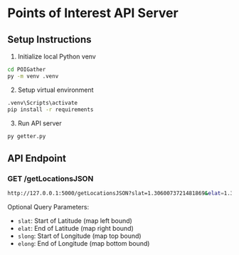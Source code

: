 # Points of Interest API Server
## Setup Instructions
1. Initialize local Python venv
```sh
cd POIGather
py -m venv .venv
```
2. Setup virtual environment
```sh
.venv\Scripts\activate
pip install -r requirements
```
3. Run API server
```sh
py getter.py
```

## API Endpoint
### GET /getLocationsJSON
```sh
http://127.0.0.1:5000/getLocationsJSON?slat=1.3060073721481869&elat=1.315768&slong=103.941255&elong=103.93056943894132
```

Optional Query Parameters:
- `slat`: Start of Latitude (map left bound)
- `elat`: End of Latitude (map right bound)
- `slong`: Start of Longitude (map top bound)
- `elong`: End of Longitude (map bottom bound)